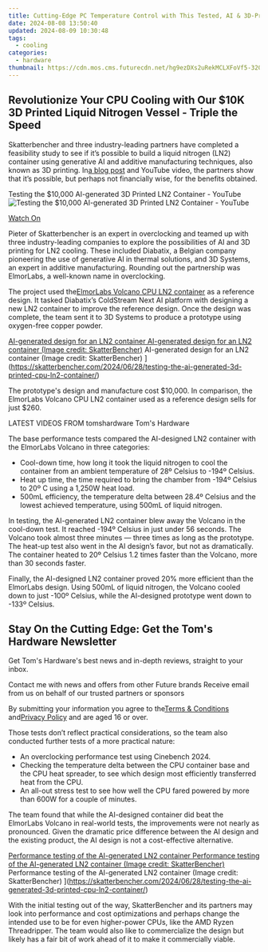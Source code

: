 ```yaml
---
title: Cutting-Edge PC Temperature Control with This Tested, AI & 3D-Printed Liquid N2 Container – Outperform Standard Pots by Up to Three Times!
date: 2024-08-08 13:50:40
updated: 2024-08-09 10:30:48
tags:
  - cooling
categories:
  - hardware
thumbnail: https://cdn.mos.cms.futurecdn.net/hg9ezDXs2uRekMCLXFoVf5-320-80.jpg
---
```


## Revolutionize Your CPU Cooling with Our $10K 3D Printed Liquid Nitrogen Vessel - Triple the Speed

Skatterbencher and three industry-leading partners have completed a feasibility study to see if it’s possible to build a liquid nitrogen (LN2) container using generative AI and additive manufacturing techniques, also known as 3D printing. In[a blog post](https://skatterbencher.com/2024/06/28/testing-the-ai-generated-3d-printed-cpu-ln2-container/) and YouTube video, the partners show that it’s possible, but perhaps not financially wise, for the benefits obtained.

 Testing the $10,000 AI-generated 3D Printed LN2 Container - YouTube ![Testing the $10,000 AI-generated 3D Printed LN2 Container - YouTube](<https://img.youtube.com/vi/S5Wm0GED6wo/maxresdefault.jpg>)

[Watch On](https://youtu.be/S5Wm0GED6wo)

 Pieter of Skatterbencher is an expert in overclocking and teamed up with three industry-leading companies to explore the possibilities of AI and 3D printing for LN2 cooling. These included Diabatix, a Belgian company pioneering the use of generative AI in thermal solutions, and 3D Systems, an expert in additive manufacturing. Rounding out the partnership was ElmorLabs, a well-known name in overclocking.

 The project used the[ElmorLabs Volcano CPU LN2 container](https://elmorlabs.com/product/elmorlabs-volcano-ln2-container/) as a reference design. It tasked Diabatix’s ColdStream Next AI platform with designing a new LN2 container to improve the reference design. Once the design was complete, the team sent it to 3D Systems to produce a prototype using oxygen-free copper powder.

[AI-generated design for an LN2 container AI-generated design for an LN2 container  (Image credit: SkatterBencher)](https://cdn.mos.cms.futurecdn.net/rY9iZLP4CkhY4Z5wHoDe8G-320-80.jpg) AI-generated design for an LN2 container  (Image credit: SkatterBencher) ](https://skatterbencher.com/2024/06/28/testing-the-ai-generated-3d-printed-cpu-ln2-container/)

 The prototype's design and manufacture cost $10,000\. In comparison, the ElmorLabs Volcano CPU LN2 container used as a reference design sells for just $260.

 LATEST VIDEOS FROM tomshardware Tom's Hardware

 The base performance tests compared the AI-designed LN2 container with the ElmorLabs Volcano in three categories:

* Cool-down time, how long it took the liquid nitrogen to cool the container from an ambient temperature of 28º Celsius to -194º Celsius.
* Heat up time, the time required to bring the chamber from -194º Celsius to 20º C using a 1,250W heat load.
* 500mL efficiency, the temperature delta between 28.4º Celsius and the lowest achieved temperature, using 500mL of liquid nitrogen.

 In testing, the AI-generated LN2 container blew away the Volcano in the cool-down test. It reached -194º Celsius in just under 56 seconds. The Volcano took almost three minutes — three times as long as the prototype. The heat-up test also went in the AI design’s favor, but not as dramatically. The container heated to 20º Celsius 1.2 times faster than the Volcano, more than 30 seconds faster.

 Finally, the AI-designed LN2 container proved 20% more efficient than the ElmorLabs design. Using 500mL of liquid nitrogen, the Volcano cooled down to just -100º Celsius, while the AI-designed prototype went down to -133º Celsius.

## Stay On the Cutting Edge: Get the Tom's Hardware Newsletter

 Get Tom's Hardware's best news and in-depth reviews, straight to your inbox.

 Contact me with news and offers from other Future brands  Receive email from us on behalf of our trusted partners or sponsors

 By submitting your information you agree to the[Terms & Conditions](https://futureplc.com/terms-conditions/) and[Privacy Policy](https://futureplc.com/privacy-policy/) and are aged 16 or over.

 Those tests don’t reflect practical considerations, so the team also conducted further tests of a more practical nature:

* An overclocking performance test using Cinebench 2024.
* Checking the temperature delta between the CPU container base and the CPU heat spreader, to see which design most efficiently transferred heat from the CPU.
* An all-out stress test to see how well the CPU fared powered by more than 600W for a couple of minutes.

 The team found that while the AI-designed container did beat the ElmorLabs Volcano in real-world tests, the improvements were not nearly as pronounced. Given the dramatic price difference between the AI design and the existing product, the AI design is not a cost-effective alternative.

[Performance testing of the AI-generated LN2 container  Performance testing of the AI-generated LN2 container  (Image credit: SkatterBencher)](https://cdn.mos.cms.futurecdn.net/24obZEDvGLyGS9LK3xc3Zc-320-80.jpg)  Performance testing of the AI-generated LN2 container  (Image credit: SkatterBencher) ](https://skatterbencher.com/2024/06/28/testing-the-ai-generated-3d-printed-cpu-ln2-container/)

 With the initial testing out of the way, SkatterBencher and its partners may look into performance and cost optimizations and perhaps change the intended use to be for even higher-power CPUs, like the AMD Ryzen Threadripper. The team would also like to commercialize the design but likely has a fair bit of work ahead of it to make it commercially viable.


<ins class="adsbygoogle"
     style="display:block"
     data-ad-format="autorelaxed"
     data-ad-client="ca-pub-7571918770474297"
     data-ad-slot="1223367746"></ins>



<ins class="adsbygoogle"
     style="display:block"
     data-ad-client="ca-pub-7571918770474297"
     data-ad-slot="8358498916"
     data-ad-format="auto"
     data-full-width-responsive="true"></ins>
